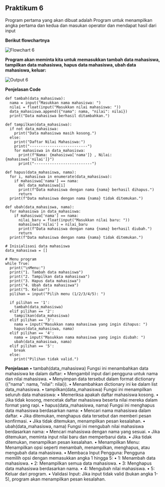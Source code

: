 ## **Praktikum 6**

Program pertama yang akan dibuat adalah Program untuk menampilkan angka pertama dan kedua dan masukan operator dan mendapat hasil dari input

**Berikut flowchartnya**

![Flowchart 6](https://github.com/user-attachments/assets/f8834e4c-6769-48e6-90f7-e44524aa650b)

**Program akan meminta kita untuk memasukkan tambah data mahasiswa,  tampilkan data mahasiswa,  hapus data mahasiswa, ubah data mahasiswa, keluar:**

![Output 6](https://github.com/user-attachments/assets/a19ca670-0331-4965-89b9-6ab8684eaf40)

**Penjelasan Code**

```
def tambah(data_mahasiswa):
  nama = input("Masukkan nama mahasiswa: ")
  nilai = float(input("Masukkan nilai mahasiswa: "))
  data_mahasiswa.append({"nama": nama, "nilai": nilai})
  print("Data mahasiswa berhasil ditambahkan.")

def tampilkan(data_mahasiswa):
  if not data_mahasiswa:
    print("Data mahasiswa masih kosong.")
  else:
    print("Daftar Nilai Mahasiswa:")
    print("--------------------------")
    for mahasiswa in data_mahasiswa:
      print(f"Nama: {mahasiswa['nama']} , Nilai: {mahasiswa['nilai']}")
      print("--------------------------")

def hapus(data_mahasiswa, nama):
  for i, mahasiswa in enumerate(data_mahasiswa):
    if mahasiswa['nama'] == nama:
      del data_mahasiswa[i]
      print(f"Data mahasiswa dengan nama {nama} berhasil dihapus.")
      return
  print(f"Data mahasiswa dengan nama {nama} tidak ditemukan.")

def ubah(data_mahasiswa, nama):
  for mahasiswa in data_mahasiswa:
    if mahasiswa['nama'] == nama:
      nilai_baru = float(input("Masukkan nilai baru: "))
      mahasiswa['nilai'] = nilai_baru
      print(f"Data mahasiswa dengan nama {nama} berhasil diubah.")
      return
  print(f"Data mahasiswa dengan nama {nama} tidak ditemukan.")

# Inisialisasi data mahasiswa
data_mahasiswa = []

# Menu program
while True:
  print("\nMenu:")
  print("1. Tambah data mahasiswa")
  print("2. Tampilkan data mahasiswa")
  print("3. Hapus data mahasiswa")
  print("4. Ubah data mahasiswa")
  print("5. Keluar")
  pilihan = input("Pilih menu (1/2/3/4/5): ")

  if pilihan == '1':
    tambah(data_mahasiswa)
  elif pilihan == '2':
    tampilkan(data_mahasiswa)
  elif pilihan == '3':
    nama = input("Masukkan nama mahasiswa yang ingin dihapus: ")
    hapus(data_mahasiswa, nama)
  elif pilihan == '4':
    nama = input("Masukkan nama mahasiswa yang ingin diubah: ")
    ubah(data_mahasiswa, nama)
  elif pilihan == '5':
    break
  else:
    print("Pilihan tidak valid.")
```

**Penjelasan**
•  tambah(data_mahasiswa)
Fungsi ini menambahkan data mahasiswa ke dalam daftar:
•	Mengambil input dari pengguna untuk nama dan nilai mahasiswa.
•	Menyimpan data tersebut dalam format dictionary ({"nama": nama, "nilai": nilai}).
•	Menambahkan dictionary ini ke dalam list data_mahasiswa.
•  tampilkan(data_mahasiswa)
Fungsi ini menampilkan seluruh data mahasiswa:
•	Memeriksa apakah daftar mahasiswa kosong.
•	Jika tidak kosong, mencetak daftar mahasiswa beserta nilai mereka dalam format yang rapi.
•  hapus(data_mahasiswa, nama)
Fungsi ini menghapus data mahasiswa berdasarkan nama:
•	Mencari nama mahasiswa dalam daftar.
•	Jika ditemukan, menghapus data tersebut dan memberi pesan konfirmasi.
•	Jika tidak ditemukan, menampilkan pesan kesalahan.
•  ubah(data_mahasiswa, nama)
Fungsi ini mengubah nilai mahasiswa berdasarkan nama:
•	Mencari mahasiswa dengan nama yang sesuai.
•	Jika ditemukan, meminta input nilai baru dan memperbarui data.
•	Jika tidak ditemukan, menampilkan pesan kesalahan.
•  Menampilkan Menu:
Menampilkan opsi seperti menambah, menampilkan, menghapus, atau mengubah data mahasiswa.
•  Membaca Input Pengguna:
Pengguna memilih opsi dengan memasukkan angka 1 hingga 5:
•	1: Menambah data mahasiswa.
•	2: Menampilkan semua data mahasiswa.
•	3: Menghapus data mahasiswa berdasarkan nama.
•	4: Mengubah nilai mahasiswa.
•	5: Keluar dari program.
•  Validasi Input:
Jika input tidak valid (bukan angka 1-5), program akan menampilkan pesan kesalahan.
